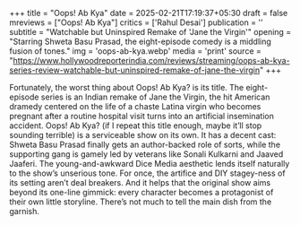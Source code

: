 +++
title = "Oops! Ab Kya"
date = 2025-02-21T17:19:37+05:30
draft = false
mreviews = ["Oops! Ab Kya"]
critics = ['Rahul Desai']
publication = ''
subtitle = "Watchable but Uninspired Remake of 'Jane the Virgin'"
opening = "Starring Shweta Basu Prasad, the eight-episode comedy is a middling fusion of tones."
img = 'oops-ab-kya.webp'
media = 'print'
source = "https://www.hollywoodreporterindia.com/reviews/streaming/oops-ab-kya-series-review-watchable-but-uninspired-remake-of-jane-the-virgin"
+++

Fortunately, the worst thing about Oops! Ab Kya? is its title. The eight-episode series is an Indian remake of Jane the Virgin, the hit American dramedy centered on the life of a chaste Latina virgin who becomes pregnant after a routine hospital visit turns into an artificial insemination accident. Oops! Ab Kya? (if I repeat this title enough, maybe it’ll stop sounding terrible) is a serviceable show on its own. It has a decent cast: Shweta Basu Prasad finally gets an author-backed role of sorts, while the supporting gang is gamely led by veterans like Sonali Kulkarni and Jaaved Jaaferi. The young-and-awkward Dice Media aesthetic lends itself naturally to the show’s unserious tone. For once, the artifice and DIY stagey-ness of its setting aren’t deal breakers. And it helps that the original show aims beyond its one-line gimmick: every character becomes a protagonist of their own little storyline. There’s not much to tell the main dish from the garnish.
